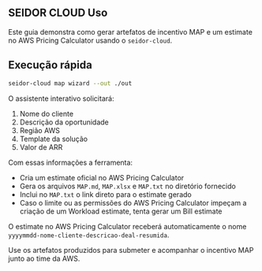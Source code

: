 ## SEIDOR CLOUD Uso

Este guia demonstra como gerar artefatos de incentivo MAP e um estimate no AWS Pricing Calculator usando o `seidor-cloud`.

## Execução rápida

```bash
seidor-cloud map wizard --out ./out
```

O assistente interativo solicitará:

1. Nome do cliente
2. Descrição da oportunidade
3. Região AWS
4. Template da solução
5. Valor de ARR

Com essas informações a ferramenta:

- Cria um estimate oficial no AWS Pricing Calculator
- Gera os arquivos `MAP.md`, `MAP.xlsx` e `MAP.txt` no diretório fornecido
- Inclui no `MAP.txt` o link direto para o estimate gerado
- Caso o limite ou as permissões do AWS Pricing Calculator impeçam a criação de um Workload estimate, tenta gerar um Bill estimate

O estimate no AWS Pricing Calculator receberá automaticamente o nome `yyyymmdd-nome-cliente-descricao-deal-resumida`.

Use os artefatos produzidos para submeter e acompanhar o incentivo MAP junto ao time da AWS.

